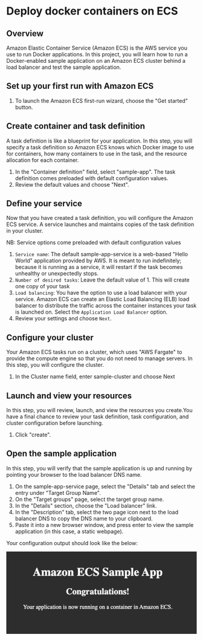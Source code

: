 # Deploy docker containers on ECS

## Overview
Amazon Elastic Container Service (Amazon ECS) is the AWS service you use to run Docker applications. In this project, you will learn how to run a Docker-enabled sample application on an Amazon ECS cluster behind a load balancer and test the sample application.

## Set up your first run with Amazon ECS
1. To launch the Amazon ECS first-run wizard, choose the "Get started" button.

## Create container and task definition
A task definition is like a blueprint for your application. In this step, you will specify a task definition so Amazon ECS knows which Docker image to use for containers, how many containers to use in the task, and the resource allocation for each container.
1. In the "Container definition" field, select "sample-app". The task definition comes preloaded with default configuration values.
2. Review the default values and choose "Next".

## Define your service
Now that you have created a task definition, you will configure the Amazon ECS service. A service launches and maintains copies of the task definition in your cluster. 

NB: Service options come preloaded with default configuration values

1. `Service name`: The default sample-app-service is a web-based "Hello World" application provided by AWS. It is meant to run indefinitely; because it is running as a service, it will restart if the task becomes unhealthy or unexpectedly stops.
2. `Number of desired tasks`: Leave the default value of 1. This will create one copy of your task
3.  `Load balancing`: You have the option to use a load balancer with your service. Amazon ECS can create an Elastic Load Balancing (ELB) load balancer to distribute the traffic across the container instances your task is launched on. Select the `Application Load Balancer` option.
4.  Review your settings and choose `Next`.

## Configure your cluster
Your Amazon ECS tasks run on a cluster, which uses "AWS Fargate" to provide the compute engine so that you do not need to manage servers. In this step, you will configure the cluster. 
1. In the Cluster name field, enter sample-cluster and choose Next

## Launch and view your resources
In this step, you will review, launch, and view the resources you create.You have a final chance to review your task definition, task configuration, and cluster configuration before launching.
1. Click "create".

## Open the sample application
In this step, you will verify that the sample application is up and running by pointing your browser to the load balancer DNS name. 

1. On the sample-app-service page, select the "Details" tab and select the entry under "Target Group Name".
2. On the "Target groups" page, select the target group name.
3. In the "Details" section, choose the "Load balancer" link.
4. In the "Description" tab, select the two page icon next to the load balancer DNS to copy the DNS name to your clipboard.
5. Paste it into a new browser window, and press enter to view the sample application (in this case, a static webpage).

Your configuration output should look like the below:

![](https://github.com/Mesiwotso-Gloria/amazon-ECS-project/blob/main/ecs_wizard_step_6.png?raw=true)
